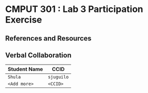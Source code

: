 # CMPUT 301 : Lab 3 Participation Exercise

## References and Resources



## Verbal Collaboration

| Student Name | CCID      |
| ------------ | --------- |
| `Shula`    | `sjuguilo` |
| `<Add more>` | `<CCID>`  |
